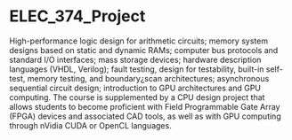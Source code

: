 # ELEC_374_Project
High-performance logic design for arithmetic circuits; memory system designs based on static and dynamic RAMs; computer bus protocols and standard I/O interfaces; mass storage devices; hardware description languages (VHDL, Verilog); fault testing, design for testability, built-in self-test, memory testing, and boundary¿scan architectures; asynchronous sequential circuit design; introduction to GPU architectures and GPU computing. The course is supplemented by a CPU design project that allows students to become proficient with Field Programmable Gate Array (FPGA) devices and associated CAD tools, as well as with GPU computing through nVidia CUDA or OpenCL languages.